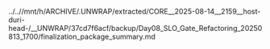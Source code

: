 ../..//mnt/h/ARCHIVE/.UNWRAP/extracted/CORE__2025-08-14__2159__host-duri-head-/__UNWRAP/37cd7f6acf/backup/Day08_SLO_Gate_Refactoring_20250813_1700/finalization_package_summary.md